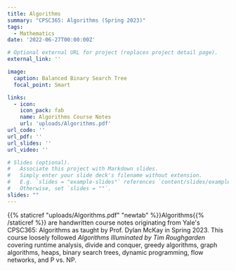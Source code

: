```yaml
---
title: Algorithms
summary: "CPSC365: Algorithms (Spring 2023)"
tags:
  - Mathematics
date: '2022-06-27T00:00:00Z'

# Optional external URL for project (replaces project detail page).
external_link: ''

image:
  caption: Balanced Binary Search Tree
  focal_point: Smart

links:
  - icon: 
    icon_pack: fab
    name: Algorithms Course Notes
    url: 'uploads/Algorithms.pdf'
url_code: ''
url_pdf: ''
url_slides: ''
url_video: ''

# Slides (optional).
#   Associate this project with Markdown slides.
#   Simply enter your slide deck's filename without extension.
#   E.g. `slides = "example-slides"` references `content/slides/example-slides.md`.
#   Otherwise, set `slides = ""`.
slides: ""
---
```


{{% staticref "uploads/Algorithms.pdf" "newtab" %}}Algorithms{{% /staticref %}} are handwritten course notes originating from Yale's CPSC365: Algorithms as taught by Prof. Dylan McKay in Spring 2023. This course loosely followed *Algorithms Illuminated by Tim Roughgarden* covering runtime analysis, divide and conquer, greedy algorithms, graph algorithms, heaps, binary search trees, dynamic programming, flow networks, and P vs. NP. 


